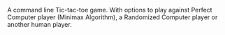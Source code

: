 A command line Tic-tac-toe game. With options to play against Perfect Computer player (Minimax Algorithm), a Randomized Computer player or another human player.

